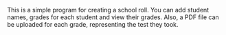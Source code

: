This is a simple program for creating a school roll. You can add student names, grades for each student and view their grades. Also, a PDF file can be uploaded for each grade, representing the test they took.
